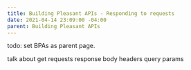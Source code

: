 ```yaml
---
title: Building Pleasant APIs - Responding to requests
date: 2021-04-14 23:09:00 -04:00
parent: Building Pleasant APIs
---
```


todo: set BPAs as parent page.

talk about get requests
response body
headers
query params
